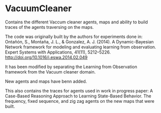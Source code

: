 # VacuumCleaner

Contains the different Vaccum cleaner agents, maps and ability to build traces of the agents traversing on the maps. 

The code was originally built by the authors for experiments done in: Ontañón, S., Montaña, J. L., & Gonzalez, A. J. (2014). A Dynamic-Bayesian Network framework for modeling and evaluating learning from observation. Expert Systems with Applications, 41(11), 5212–5226. http://doi.org/10.1016/j.eswa.2014.02.049

It has been modified by separating the Learning from Observation framework from the Vacuum cleaner domain. 

New agents and maps have benn added.

This also contains the traces for agents used in work in progress paper: A Case-Based Reasoning Approach to Learning State-Based Behavior.
The frequency, fixed sequence, and zig zag agents on the new maps that were built. 
